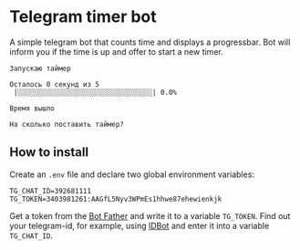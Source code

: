 # Telegram timer bot
A simple telegram bot that counts time and displays a progressbar.
Bot will inform you if the time is up and offer to start a new timer.
    
   
    Запускаю таймер
    
    Осталось 0 секунд из 5
     |░░░░░░░░░░░░░░░░░░░░░░░░░░░░░░░░░| 0.0%
    
    Время вышло
    
    На сколько поставить таймер?

## How to install
Create an `.env` file and declare two global environment variables:

    TG_CHAT_ID=392681111
    TG_TOKEN=3403981261:AAGfL5Nyv3WPmEs1hhwe87ehewienkjk

Get a token from the [Bot Father](https://t.me/BotFather) and write it to a variable `TG_TOKEN`. 
Find out your telegram-id, for example, using [IDBot](https://t.me/username_to_id_bot) and enter it into a variable `TG_CHAT_ID`.
